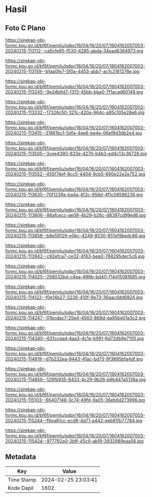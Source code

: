 # Hasil

## Foto C Plano

https://sirekap-obj-formc.kpu.go.id/bf6f/pemilu/pdpr/16/04/16/20/07/1604162007003-20240215-113112--ca5cfe85-f530-4285-abda-34ead6364973.jpg

https://sirekap-obj-formc.kpu.go.id/bf6f/pemilu/pdpr/16/04/16/20/07/1604162007003-20240215-113159--b1aa0fe7-5f0a-4453-abb7-ac1c2181278e.jpg

https://sirekap-obj-formc.kpu.go.id/bf6f/pemilu/pdpr/16/04/16/20/07/1604162007003-20240215-113245--9e24b6d7-f313-45bb-bba0-7f1acad60148.jpg

https://sirekap-obj-formc.kpu.go.id/bf6f/pemilu/pdpr/16/04/16/20/07/1604162007003-20240215-113332--17326c50-321c-420a-964c-a95c105e28e6.jpg

https://sirekap-obj-formc.kpu.go.id/bf6f/pemilu/pdpr/16/04/16/20/07/1604162007003-20240215-113415--31661bc1-5dfa-4ee6-be4e-06ef8d3db2e4.jpg

https://sirekap-obj-formc.kpu.go.id/bf6f/pemilu/pdpr/16/04/16/20/07/1604162007003-20240215-113505--3cee4393-833e-4270-b4b3-ed4c13c36728.jpg

https://sirekap-obj-formc.kpu.go.id/bf6f/pemilu/pdpr/16/04/16/20/07/1604162007003-20240215-113552--455f74ef-8cc5-4404-9cb5-690e22e2e752.jpg

https://sirekap-obj-formc.kpu.go.id/bf6f/pemilu/pdpr/16/04/16/20/07/1604162007003-20240215-113635--70f1239a-ba4a-4f2c-958d-4f1c08596236.jpg

https://sirekap-obj-formc.kpu.go.id/bf6f/pemilu/pdpr/16/04/16/20/07/1604162007003-20240215-113806--88afcecc-ae09-4b29-b26c-d8397cd99ed6.jpg

https://sirekap-obj-formc.kpu.go.id/bf6f/pemilu/pdpr/16/04/16/20/07/1604162007003-20240215-113858--b8e59129-e0bc-4249-8530-851ef9bedc86.jpg

https://sirekap-obj-formc.kpu.go.id/bf6f/pemilu/pdpr/16/04/16/20/07/1604162007003-20240215-113942--c92efca7-ce32-4f83-bea0-784295dec5c6.jpg

https://sirekap-obj-formc.kpu.go.id/bf6f/pemilu/pdpr/16/04/16/20/07/1604162007003-20240215-114025--258032bd-c4ea-496b-bd40-f14d15081685.jpg

https://sirekap-obj-formc.kpu.go.id/bf6f/pemilu/pdpr/16/04/16/20/07/1604162007003-20240215-114122--f0e14b27-3226-410f-9e73-36aacddd6824.jpg

https://sirekap-obj-formc.kpu.go.id/bf6f/pemilu/pdpr/16/04/16/20/07/1604162007003-20240215-114247--01bcdac7-25e4-4563-868d-ea95be01a3c2.jpg

https://sirekap-obj-formc.kpu.go.id/bf6f/pemilu/pdpr/16/04/16/20/07/1604162007003-20240215-114340--631ccead-4aa3-4c1e-b991-6d72db9e7105.jpg

https://sirekap-obj-formc.kpu.go.id/bf6f/pemilu/pdpr/16/04/16/20/07/1604162007003-20240215-114819--d7b232ea-9443-41ac-bd73-9f3895bfa4df.jpg

https://sirekap-obj-formc.kpu.go.id/bf6f/pemilu/pdpr/16/04/16/20/07/1604162007003-20240215-114856--129fb935-8433-4c29-9b26-b9b447a5136a.jpg

https://sirekap-obj-formc.kpu.go.id/bf6f/pemilu/pdpr/16/04/16/20/07/1604162007003-20240215-115103--66407146-3c74-49fd-9a05-36eb6d273996.jpg

https://sirekap-obj-formc.kpu.go.id/bf6f/pemilu/pdpr/16/04/16/20/07/1604162007003-20240215-115244--f9ea81cc-ecd8-4d71-a442-eeb81fb77784.jpg

https://sirekap-obj-formc.kpu.go.id/bf6f/pemilu/pdpr/16/04/16/20/07/1604162007003-20240215-115424--977792a0-2bff-45c9-ab19-3932989eaa56.jpg


## Metadata

| Key        | Value               |
| ---------- | ------------------- |
| Time Stamp | 2024-02-25 23:03:41 |
| Kode Dapil | 1602                |



